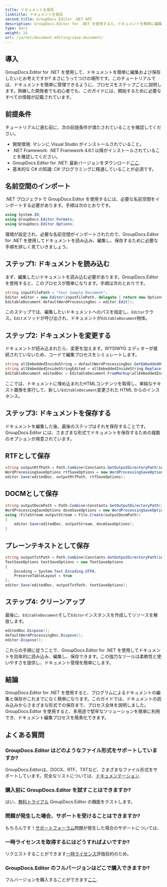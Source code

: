 ```yaml
---
title: ドキュメントを保存
linktitle: ドキュメントを保存
second_title: GroupDocs.Editor .NET API
description: GroupDocs.Editor for .NET を使用すると、ドキュメントを簡単に編集して保存できます。このステップ バイ ステップ ガイドは、開発者のプロセスを簡素化します。
type: docs
weight: 14
url: /ja/net/document-editing/save-document/
---
```

## 導入
GroupDocs.Editor for .NET を使用して、ドキュメントを簡単に編集および保存したいとお考えですか? まさにうってつけの場所です。このチュートリアルでは、ドキュメントを簡単に管理できるように、プロセスをステップごとに説明します。熟練した開発者でも初心者でも、このガイドには、開始するために必要なすべての情報が記載されています。
## 前提条件
チュートリアルに進む前に、次の前提条件が満たされていることを確認してください。
- 開発環境: マシンに Visual Studio がインストールされていること。
- .NET Framework: .NET Framework 4.6.1 以降がインストールされていることを確認してください。
-  GroupDocs.Editor for .NET: 最新バージョンをダウンロード[ここ](https://releases.groupdocs.com/editor/net/).
- 基本的な C# の知識: C# プログラミングに精通していることが必須です。
## 名前空間のインポート
.NET プロジェクトで GroupDocs.Editor を使用するには、必要な名前空間をインポートする必要があります。手順は次のとおりです。
```csharp
using System.IO;
using GroupDocs.Editor.Formats;
using GroupDocs.Editor.Options;
```
環境が設定され、必要な名前空間がインポートされたので、GroupDocs.Editor for .NET を使用してドキュメントを読み込み、編集し、保存するために必要な手順を詳しく見ていきましょう。
## ステップ1: ドキュメントを読み込む
まず、編集したいドキュメントを読み込む必要があります。GroupDocs.Editor を使用すると、このプロセスが簡単になります。手順は次のとおりです。

```csharp
string inputFilePath = "Your Sample Document";
Editor editor = new Editor(inputFilePath, delegate { return new Options.WordProcessingLoadOptions(); });
EditableDocument defaultWordProcessingDoc = editor.Edit();
```
このステップでは、編集したいドキュメントへのパスを指定し、`Editor`クラス。`Edit`メソッドが呼び出され、ドキュメントが`EditableDocument`物体。
## ステップ2: ドキュメントを変更する
ドキュメントが読み込まれたら、変更を加えます。WYSIWYG エディターが接続されていないため、コードで編集プロセスをシミュレートします。

```csharp
string allEmbeddedInsideString = defaultWordProcessingDoc.GetEmbeddedHtml();
string allEmbeddedInsideStringEdited = allEmbeddedInsideString.Replace("Subtitle", "Edited subtitle");
EditableDocument editedDoc = EditableDocument.FromMarkup(allEmbeddedInsideStringEdited, null);
```
ここでは、ドキュメントに埋め込まれたHTMLコンテンツを取得し、単純なテキスト置換を実行して、新しい`EditableDocument`変更された HTML からのインスタンス。
## ステップ3: ドキュメントを保存する
ドキュメントを編集した後、最後のステップはそれを保存することです。GroupDocs.Editor には、さまざまな形式でドキュメントを保存するための複数のオプションが用意されています。
## RTFとして保存
```csharp
string outputRtfPath = Path.Combine(Constants.GetOutputDirectoryPath(inputFilePath), "editedDoc.rtf");
WordProcessingSaveOptions rtfSaveOptions = new WordProcessingSaveOptions(WordProcessingFormats.Rtf);
editor.Save(editedDoc, outputRtfPath, rtfSaveOptions);
```
## DOCMとして保存
```csharp
string outputDocmPath = Path.Combine(Constants.GetOutputDirectoryPath(inputFilePath), "editedDoc.docm");
WordProcessingSaveOptions docmSaveOptions = new WordProcessingSaveOptions(WordProcessingFormats.Docm);
using (FileStream outputStream = File.Create(outputDocmPath))
{
    editor.Save(editedDoc, outputStream, docmSaveOptions);
}
```
## プレーンテキストとして保存
```csharp
string outputTxtPath = Path.Combine(Constants.GetOutputDirectoryPath(inputFilePath), "editedDoc.txt");
TextSaveOptions textSaveOptions = new TextSaveOptions
{
    Encoding = System.Text.Encoding.UTF8,
    PreserveTableLayout = true
};
editor.Save(editedDoc, outputTxtPath, textSaveOptions);
```
## ステップ4: クリーンアップ
最後に、`EditableDocument`そして`Editor`インスタンスを作成してリソースを解放します。
```csharp
editedDoc.Dispose();
defaultWordProcessingDoc.Dispose();
editor.Dispose();
```
これらの手順に従うことで、GroupDocs.Editor for .NET を使用してドキュメントを効率的に読み込み、編集し、保存できます。この強力なツールは柔軟性と使いやすさを提供し、ドキュメント管理を簡単にします。
## 結論
GroupDocs.Editor for .NET を使用すると、プログラムによるドキュメントの編集と保存がこれまでになく簡単になります。このガイドでは、ドキュメントの読み込みからさまざまな形式での保存まで、プロセス全体を説明しました。GroupDocs.Editor を使用すると、多用途で堅牢なソリューションを簡単に利用でき、ドキュメント編集プロセスを簡素化できます。
## よくある質問
### GroupDocs.Editor はどのようなファイル形式をサポートしていますか?
GroupDocs.Editorは、DOCX、RTF、TXTなど、さまざまなファイル形式をサポートしています。完全なリストについては、[ドキュメンテーション](https://reference.groupdocs.com/editor/net/).
### 購入前に GroupDocs.Editor を試すことはできますか?
はい、[無料トライアル](https://releases.groupdocs.com/) GroupDocs.Editor の機能をテストします。
### 問題が発生した場合、サポートを受けることはできますか?
もちろんです！[サポートフォーラム](https://forum.groupdocs.com/c/editor/20)問題が発生した場合のサポートについては、
### 一時ライセンスを取得するにはどうすればよいですか?
リクエストすることができます[一時ライセンス](https://purchase.groupdocs.com/temporary-license/)評価目的のため。
### GroupDocs.Editor のフルバージョンはどこで購入できますか?
フルバージョンを購入することができます[ここ](https://purchase.groupdocs.com/buy).